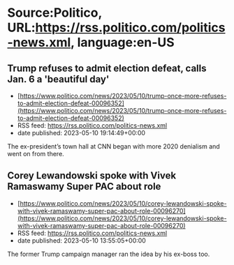 # Source:Politico, URL:https://rss.politico.com/politics-news.xml, language:en-US

## Trump refuses to admit election defeat, calls Jan. 6 a 'beautiful day'
 - [https://www.politico.com/news/2023/05/10/trump-once-more-refuses-to-admit-election-defeat-00096352](https://www.politico.com/news/2023/05/10/trump-once-more-refuses-to-admit-election-defeat-00096352)
 - RSS feed: https://rss.politico.com/politics-news.xml
 - date published: 2023-05-10 19:14:49+00:00

The ex-president’s town hall at CNN began with more 2020 denialism and went on from there.

## Corey Lewandowski spoke with Vivek Ramaswamy Super PAC about role
 - [https://www.politico.com/news/2023/05/10/corey-lewandowski-spoke-with-vivek-ramaswamy-super-pac-about-role-00096270](https://www.politico.com/news/2023/05/10/corey-lewandowski-spoke-with-vivek-ramaswamy-super-pac-about-role-00096270)
 - RSS feed: https://rss.politico.com/politics-news.xml
 - date published: 2023-05-10 13:55:05+00:00

The former Trump campaign manager ran the idea by his ex-boss too.

